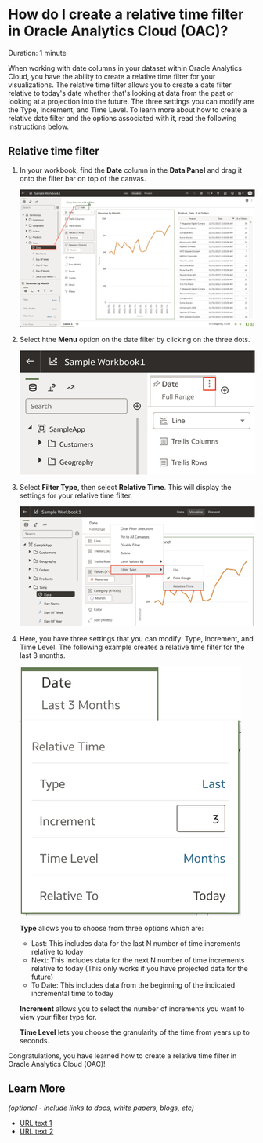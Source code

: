 # How do I create a relative time filter in Oracle Analytics Cloud (OAC)?
Duration: 1 minute

When working with date columns in your dataset within Oracle Analytics Cloud, you have the ability to create a relative time filter for your visualizations. The relative time filter allows you to create a date filter relative to today's date whether that's looking at data from the past or looking at a projection into the future. The three settings you can modify are the Type, Increment, and Time Level. To learn more about how to create a relative date filter and the options associated with it, read the following instructions below.

## Relative time filter

1. In your workbook, find the **Date** column in the **Data Panel** and drag it onto the filter bar on top of the canvas. 

    ![Drop date](images/drop-date.png)

2. Select hthe **Menu** option on the date filter by clicking on the three dots.

    ![Menu option](images/date-menu.png)

3. Select **Filter Type**, then select **Relative Time**. This will display the settings for your relative time filter.

    ![Reltaive time](images/relative-time.png)

4. Here, you have three settings that you can modify: Type, Increment, and Time Level. The following example creates a relative time filter for the last 3 months. 

    ![Options](images/options.png)

    **Type** allows you to choose from three options which are:
    * Last: This includes data for the last N number of time increments relative to today
    * Next: This includes data for the next N number of time increments relative to today (This only works if you have projected data for the future)
    * To Date: This includes data from the beginning of the indicated incremental time to today

    **Increment** allows you to select the number of increments you want to view your filter type for.

    **Time Level** lets you choose the granularity of the time from years up to seconds.

Congratulations, you have learned how to create a relative time filter in Oracle Analytics Cloud (OAC)!

## Learn More

*(optional - include links to docs, white papers, blogs, etc)*

* [URL text 1](http://docs.oracle.com)
* [URL text 2](http://docs.oracle.com)
